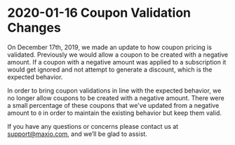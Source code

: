 # 2020-01-16 Coupon Validation Changes

On December 17th, 2019, we made an update to how coupon pricing is validated. Previously we would allow a coupon to be created with a negative amount.
If a coupon with a negative amount was applied to a subscription it would get ignored and not attempt to generate a discount, which is the expected behavior.

In order to bring coupon validations in line with the expected behavior, we no longer allow coupons to be created with a negative amount.
There were a small percentage of these coupons that we've updated from a negative amount to `0` in order to maintain the existing behavior but keep them valid.

If you have any questions or concerns please contact us at [support@maxio.com,](mailto:support@maxio.com) and we’ll be glad to assist.
